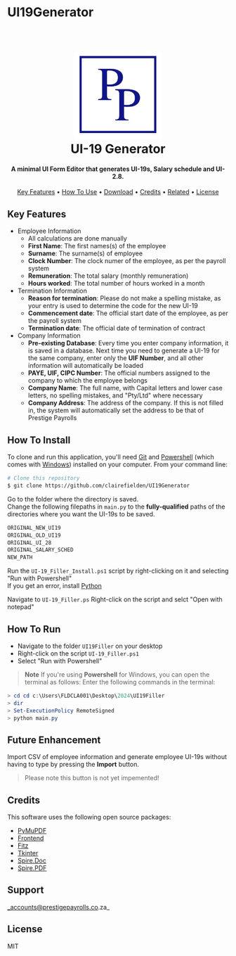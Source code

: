 # UI19Generator

<h1 align="center">
  <br>
  <img src="documents/LOGO.JPG" alt="UI-19 Generator" width="200"></a>
  <br>
  UI-19 Generator
  <br>
</h1>

<h4 align="center">A minimal UI Form Editor that generates UI-19s, Salary schedule and UI-2.8.</h4>

<p align="center">
  <a href="#key-features">Key Features</a> •
  <a href="#how-to-use">How To Use</a> •
  <a href="#download">Download</a> •
  <a href="#credits">Credits</a> •
  <a href="#related">Related</a> •
  <a href="#license">License</a>
</p>

## Key Features

* Employee Information
  - All calculations are done manually
  - __First Name__: The first names(s) of the employee
  - __Surname__: The surname(s) of employee
  - __Clock Number__: The clock numer of the employee, as per the payroll system
  - __Remuneration__: The total salary (monthly remuneration)
  - __Hours worked__: The total number of hours worked in a month
* Termination Information
  - __Reason for termination__: Please do not make a spelling mistake, as your entry is used to determine the code for the new UI-19
  - __Commencement date__: The official start date of the employee, as per the payroll system
  - __Termination date__: The official date of termination of contract
* Company Information
  - __Pre-existing Database__: Every time you enter company information, it is saved in a database. Next time you need to generate a UI-19 for the same company, enter only the __UIF Number__, and all other information will automatically be loaded
  - __PAYE, UIF, CIPC Number__: The official numbers assigned to the company to which the employee belongs
  - __Company Name__: The full name, with Capital letters and lower case letters, no spelling mistakes, and "Pty/Ltd" where necessary
  - __Company Address__: The address of the company. If this is not filled in, the system will automatically set the address to be that of Prestige Payrolls 

## How To Install

To clone and run this application, you'll need [Git](https://git-scm.com) and [Powershell](https://learn.microsoft.com/en-us/powershell/module/microsoft.powershell.core/about/about_scripts?view=powershell-7.4) (which comes with [Windows](https://learn.microsoft.com/en-us/powershell/scripting/windows-powershell/starting-windows-powershell?view=powershell-7.4)) installed on your computer. From your command line:

```bash
# Clone this repository
$ git clone https://github.com/clairefielden/UI19Generator
```
Go to the folder where the directory is saved. \
Change the following filepaths in ```main.py``` to the **fully-qualified** paths of the directories where you want the UI-19s to be saved.
```python 
ORIGINAL_NEW_UI19
ORIGINAL_OLD_UI19
ORIGINAL_UI_28
ORIGINAL_SALARY_SCHED
NEW_PATH
```
Run the ```UI-19_Filler_Install.ps1``` script by right-clicking on it and selecting "Run with Powershell" \
If you get an error, install [Python](https://www.python.org/downloads/) 

Navigate to ```UI-19_Filler.ps```
Right-click on the script and selct "Open with notepad"


## How To Run

* Navigate to the folder ```UI19Filler``` on your desktop
* Right-click on the script ```UI-19_Filler.ps1```
* Select "Run with Powershell"

> **Note**
> If you're using **Powershell** for Windows, you can open the terminal as follows:
> Enter the following commands in the terminal:
```powershell
> cd cd c:\Users\FLDCLA001\Desktop\2024\UI19Filler
> dir
> Set-ExecutionPolicy RemoteSigned
> python main.py
```

## Future Enhancement

Import CSV of employee information and generate employee UI-19s without having to type by pressing the **Import** button.
> Please note this button is not yet impemented!

## Credits

This software uses the following open source packages:

- [PyMuPDF](https://pymupdf.readthedocs.io/en/latest/)
- [Frontend](https://pypi.org/project/frontend/)
- [Fitz](https://github.com/chjj/marked)
- [Tkinter](https://docs.python.org/3/library/tkinter.html)
- [Spire.Doc](https://pypi.org/project/Spire.Doc/)
- [Spire.PDF](https://pypi.org/project/Spire.Pdf/10.1.1/)

## Support

_accounts@prestigepayrolls.co.za_

## License

MIT

